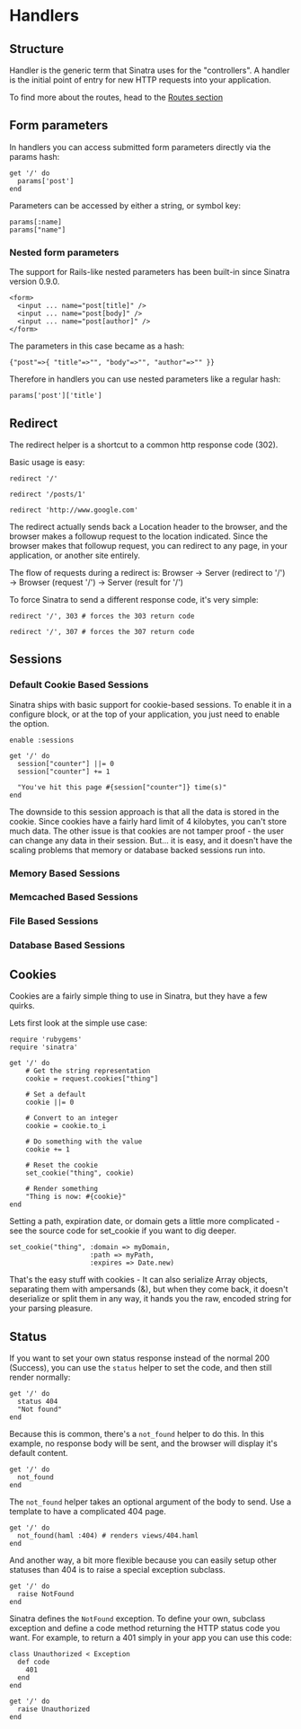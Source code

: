 Handlers
========

Structure
---------

Handler is the generic term that Sinatra uses for the "controllers". A
handler is the initial point of entry for new HTTP requests into your
application.

To find more about the routes, head to the [Routes section](#routes)

Form parameters
---------------
In handlers you can access submitted form parameters directly via the params hash:

    get '/' do
      params['post']
    end

Parameters can be accessed by either a string, or symbol key:
    
    params[:name]
    params["name"]
    
### Nested form parameters

The support for Rails-like nested parameters has been built-in since Sinatra
version 0.9.0. 

    <form>
      <input ... name="post[title]" />
      <input ... name="post[body]" />
      <input ... name="post[author]" />
    </form>
    

The parameters in this case became as a hash:
    
    {"post"=>{ "title"=>"", "body"=>"", "author"=>"" }}

Therefore in handlers you can use nested parameters like a regular hash:

    params['post']['title']

Redirect
--------

The redirect helper is a shortcut to a common http response code (302).

Basic usage is easy:

    redirect '/'

    redirect '/posts/1'

    redirect 'http://www.google.com'

The redirect actually sends back a Location header to the browser, and the
browser makes a followup request to the location indicated. Since the browser
makes that followup request, you can redirect to any page, in your application,
or another site entirely.

The flow of requests during a redirect is:
Browser → Server (redirect to '/') → Browser (request '/') → Server (result for '/')

To force Sinatra to send a different response code, it's very simple:

    redirect '/', 303 # forces the 303 return code

    redirect '/', 307 # forces the 307 return code

Sessions
--------

### Default Cookie Based Sessions

Sinatra ships with basic support for cookie-based sessions. To enable it in a
configure block, or at the top of your application, you just need to enable
the option.

    enable :sessions

    get '/' do
      session["counter"] ||= 0
      session["counter"] += 1

      "You've hit this page #{session["counter"]} time(s)"
    end

The downside to this session approach is that all the data is stored in the
cookie. Since cookies have a fairly hard limit of 4 kilobytes, you can't store
much data. The other issue is that cookies are not tamper proof - the user
can change any data in their session. But... it is easy, and it doesn't have
the scaling problems that memory or database backed sessions run into.

### Memory Based Sessions

### Memcached Based Sessions

### File Based Sessions

### Database Based Sessions


Cookies
-------

Cookies are a fairly simple thing to use in Sinatra, but they have a few quirks.

Lets first look at the simple use case:

    require 'rubygems'
    require 'sinatra'

    get '/' do
        # Get the string representation
        cookie = request.cookies["thing"]

        # Set a default
        cookie ||= 0

        # Convert to an integer
        cookie = cookie.to_i

        # Do something with the value
        cookie += 1

        # Reset the cookie
        set_cookie("thing", cookie)

        # Render something
        "Thing is now: #{cookie}"
    end

Setting a path, expiration date, or domain gets a little more complicated - see
the source code for set\_cookie if you want to dig deeper.

    set_cookie("thing", :domain => myDomain,
                        :path => myPath,
                        :expires => Date.new)

That's the easy stuff with cookies - It can also serialize Array objects,
separating them with ampersands (&), but when they come back, it doesn't
deserialize or split them in any way, it hands you the raw, encoded string
for your parsing pleasure.


Status
------

If you want to set your own status response instead of the normal 200
(Success), you can use the `status` helper to set the code, and then still
render normally:

    get '/' do
      status 404
      "Not found"
    end

Because this is common, there's a `not_found` helper to do this.  In this
example, no response body will be sent, and the browser will display it's
default content.

    get '/' do
      not_found
    end

The `not_found` helper takes an optional argument of the body to send.  Use a
template to have a complicated 404 page.

    get '/' do
      not_found(haml :404) # renders views/404.haml
    end

And another way, a bit more flexible because you can easily setup other
statuses than 404 is to raise a special exception subclass.

    get '/' do
      raise NotFound
    end

Sinatra defines the `NotFound` exception.  To define your own, subclass 
exception and define a code method returning the HTTP status code you
want.  For example, to return a 401 simply in your app you can use this code:

    class Unauthorized < Exception
      def code
        401
      end
    end

    get '/' do
      raise Unauthorized
    end


